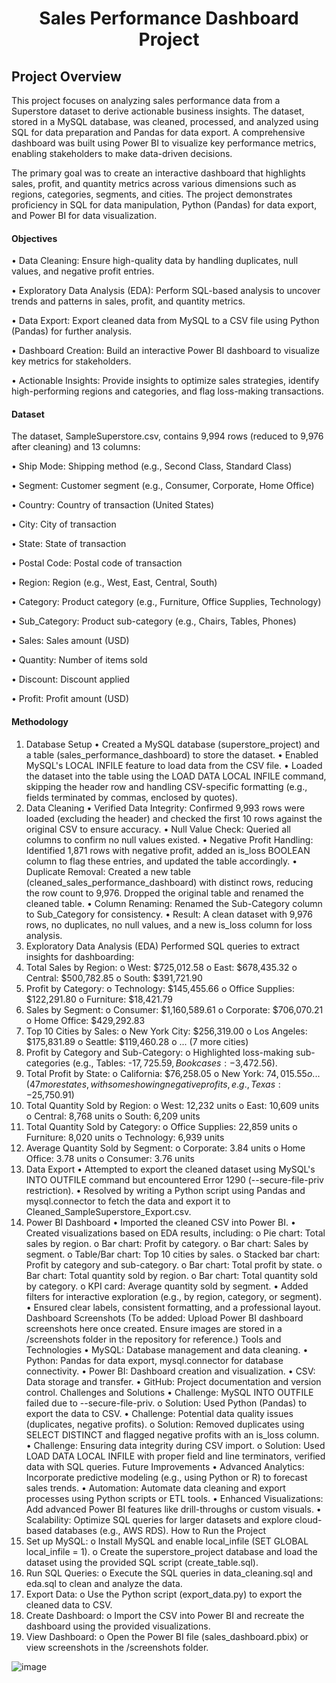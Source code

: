<h1 align = center >Sales Performance Dashboard Project</h1>

<h2>Project Overview</h2>

This project focuses on analyzing sales performance data from a Superstore dataset to derive actionable business insights. 
The dataset, stored in a MySQL database, was cleaned, processed, and analyzed using SQL for data preparation and Pandas for data export. 
A comprehensive dashboard was built using Power BI to visualize key performance metrics, enabling stakeholders to make data-driven decisions.

The primary goal was to create an interactive dashboard that highlights sales, profit, and quantity metrics across various dimensions such as regions, categories, segments, and cities. 
The project demonstrates proficiency in SQL for data manipulation, Python (Pandas) for data export, and Power BI for data visualization.


<h4>Objectives</h4>

•	Data Cleaning: Ensure high-quality data by handling duplicates, null values, and negative profit entries.

•	Exploratory Data Analysis (EDA): Perform SQL-based analysis to uncover trends and patterns in sales, profit, and quantity metrics.

•	Data Export: Export cleaned data from MySQL to a CSV file using Python (Pandas) for further analysis.

•	Dashboard Creation: Build an interactive Power BI dashboard to visualize key metrics for stakeholders.

•	Actionable Insights: Provide insights to optimize sales strategies, identify high-performing regions and categories, and flag loss-making transactions.


<h4>Dataset</h4>

The dataset, SampleSuperstore.csv, contains 9,994 rows (reduced to 9,976 after cleaning) and 13 columns:

•	Ship Mode: Shipping method (e.g., Second Class, Standard Class)

•	Segment: Customer segment (e.g., Consumer, Corporate, Home Office)

•	Country: Country of transaction (United States)

•	City: City of transaction

•	State: State of transaction

•	Postal Code: Postal code of transaction

•	Region: Region (e.g., West, East, Central, South)

•	Category: Product category (e.g., Furniture, Office Supplies, Technology)

•	Sub_Category: Product sub-category (e.g., Chairs, Tables, Phones)

•	Sales: Sales amount (USD)

•	Quantity: Number of items sold

•	Discount: Discount applied

•	Profit: Profit amount (USD)


<h4>Methodology</h4>


1. Database Setup
•	Created a MySQL database (superstore_project) and a table (sales_performance_dashboard) to store the dataset.
•	Enabled MySQL's LOCAL INFILE feature to load data from the CSV file.
•	Loaded the dataset into the table using the LOAD DATA LOCAL INFILE command, skipping the header row and handling CSV-specific formatting (e.g., fields terminated by commas, enclosed by quotes).
2. Data Cleaning
•	Verified Data Integrity: Confirmed 9,993 rows were loaded (excluding the header) and checked the first 10 rows against the original CSV to ensure accuracy.
•	Null Value Check: Queried all columns to confirm no null values existed.
•	Negative Profit Handling: Identified 1,871 rows with negative profit, added an is_loss BOOLEAN column to flag these entries, and updated the table accordingly.
•	Duplicate Removal: Created a new table (cleaned_sales_performance_dashboard) with distinct rows, reducing the row count to 9,976. Dropped the original table and renamed the cleaned table.
•	Column Renaming: Renamed the Sub-Category column to Sub_Category for consistency.
•	Result: A clean dataset with 9,976 rows, no duplicates, no null values, and a new is_loss column for loss analysis.
3. Exploratory Data Analysis (EDA)
Performed SQL queries to extract insights for dashboarding:
1.	Total Sales by Region:
o	West: $725,012.58
o	East: $678,435.32
o	Central: $500,782.85
o	South: $391,721.90
2.	Profit by Category:
o	Technology: $145,455.66
o	Office Supplies: $122,291.80
o	Furniture: $18,421.79
3.	Sales by Segment:
o	Consumer: $1,160,589.61
o	Corporate: $706,070.21
o	Home Office: $429,292.83
4.	Top 10 Cities by Sales:
o	New York City: $256,319.00
o	Los Angeles: $175,831.89
o	Seattle: $119,460.28
o	... (7 more cities)
5.	Profit by Category and Sub-Category:
o	Highlighted loss-making sub-categories (e.g., Tables: -$17,725.59, Bookcases: -$3,472.56).
6.	Total Profit by State:
o	California: $76,258.05
o	New York: $74,015.55
o	... (47 more states, with some showing negative profits, e.g., Texas: -$25,750.91)
7.	Total Quantity Sold by Region:
o	West: 12,232 units
o	East: 10,609 units
o	Central: 8,768 units
o	South: 6,209 units
8.	Total Quantity Sold by Category:
o	Office Supplies: 22,859 units
o	Furniture: 8,020 units
o	Technology: 6,939 units
9.	Average Quantity Sold by Segment:
o	Corporate: 3.84 units
o	Home Office: 3.78 units
o	Consumer: 3.76 units
4. Data Export
•	Attempted to export the cleaned dataset using MySQL's INTO OUTFILE command but encountered Error 1290 (--secure-file-priv restriction).
•	Resolved by writing a Python script using Pandas and mysql.connector to fetch the data and export it to Cleaned_SampleSuperstore_Export.csv.
5. Power BI Dashboard
•	Imported the cleaned CSV into Power BI.
•	Created visualizations based on EDA results, including:
o	Pie chart: Total sales by region.
o	Bar chart: Profit by category.
o	Bar chart: Sales by segment.
o	Table/Bar chart: Top 10 cities by sales.
o	Stacked bar chart: Profit by category and sub-category.
o	Bar chart: Total profit by state.
o	Bar chart: Total quantity sold by region.
o	Bar chart: Total quantity sold by category.
o	KPI card: Average quantity sold by segment.
•	Added filters for interactive exploration (e.g., by region, category, or segment).
•	Ensured clear labels, consistent formatting, and a professional layout.
Dashboard Screenshots
(To be added: Upload Power BI dashboard screenshots here once created. Ensure images are stored in a /screenshots folder in the repository for reference.)
Tools and Technologies
•	MySQL: Database management and data cleaning.
•	Python: Pandas for data export, mysql.connector for database connectivity.
•	Power BI: Dashboard creation and visualization.
•	CSV: Data storage and transfer.
•	GitHub: Project documentation and version control.
Challenges and Solutions
•	Challenge: MySQL INTO OUTFILE failed due to --secure-file-priv.
o	Solution: Used Python (Pandas) to export the data to CSV.
•	Challenge: Potential data quality issues (duplicates, negative profits).
o	Solution: Removed duplicates using SELECT DISTINCT and flagged negative profits with an is_loss column.
•	Challenge: Ensuring data integrity during CSV import.
o	Solution: Used LOAD DATA LOCAL INFILE with proper field and line terminators, verified data with SQL queries.
Future Improvements
•	Advanced Analytics: Incorporate predictive modeling (e.g., using Python or R) to forecast sales trends.
•	Automation: Automate data cleaning and export processes using Python scripts or ETL tools.
•	Enhanced Visualizations: Add advanced Power BI features like drill-throughs or custom visuals.
•	Scalability: Optimize SQL queries for larger datasets and explore cloud-based databases (e.g., AWS RDS).
How to Run the Project
1.	Set up MySQL:
o	Install MySQL and enable local_infile (SET GLOBAL local_infile = 1).
o	Create the superstore_project database and load the dataset using the provided SQL script (create_table.sql).
2.	Run SQL Queries:
o	Execute the SQL queries in data_cleaning.sql and eda.sql to clean and analyze the data.
3.	Export Data:
o	Use the Python script (export_data.py) to export the cleaned data to CSV.
4.	Create Dashboard:
o	Import the CSV into Power BI and recreate the dashboard using the provided visualizations.
5.	View Dashboard:
o	Open the Power BI file (sales_dashboard.pbix) or view screenshots in the /screenshots folder.

![image](https://github.com/user-attachments/assets/5208b223-0f33-40d5-a522-2a68e62ac1ce)
